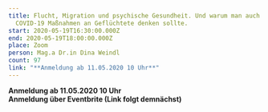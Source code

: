 ```yaml
---
title: Flucht, Migration und psychische Gesundheit. Und warum man auch bei
  COVID-19 Maßnahmen an Geflüchtete denken sollte.
start: 2020-05-19T16:30:00.000Z
end: 2020-05-19T18:00:00.000Z
place: Zoom
person: Mag.a Dr.in Dina Weindl
count: 97
link: "**Anmeldung ab 11.05.2020 10 Uhr**"
---
```

**Anmeldung ab 11.05.2020 10 Uhr\
Anmeldung über Eventbrite (Link folgt demnächst)**